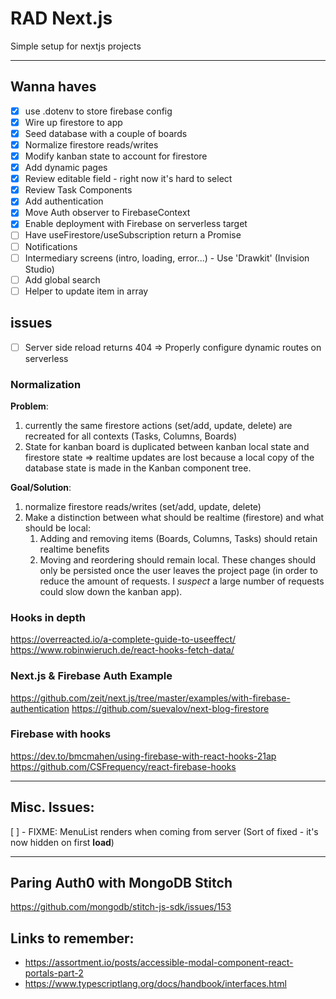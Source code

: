 # RAD Next.js
Simple setup for nextjs projects

---
## Wanna haves
- [x] use .dotenv to store firebase config
- [x] Wire up firestore to app
- [X] Seed database with a couple of boards
- [x] Normalize firestore reads/writes
- [X] Modify kanban state to account for firestore
- [X] Add dynamic pages
- [x] Review editable field - right now it's hard to select
- [x] Review Task Components
- [x] Add authentication
- [x] Move Auth observer to FirebaseContext
- [x] Enable deployment with Firebase on serverless target
- [ ] Have useFirestore/useSubscription return a Promise
- [ ] Notifications
- [ ] Intermediary screens (intro, loading, error...) - Use 'Drawkit' (Invision Studio)
- [ ] Add global search
- [ ] Helper to update item in array

## issues
- [ ] Server side reload returns 404 => Properly configure dynamic routes on serverless



### Normalization
**Problem**:
  1. currently the same firestore actions (set/add, update, delete) are recreated for all contexts (Tasks, Columns, Boards)
  2. State for kanban board is duplicated between kanban local state and firestore state => realtime updates are lost because a local copy of the database state is made in the Kanban component tree.

**Goal/Solution**:
  1. normalize firestore reads/writes (set/add, update, delete)
  2. Make a distinction between what should be realtime (firestore) and what should be local:
     1. Adding and removing items (Boards, Columns, Tasks) should retain realtime benefits
     2. Moving and reordering should remain local. These changes should only be persisted once the user leaves the project page (in order to reduce the amount of requests. I *suspect* a large number of requests could slow down the kanban app).

### Hooks in depth
https://overreacted.io/a-complete-guide-to-useeffect/
https://www.robinwieruch.de/react-hooks-fetch-data/

### Next.js & Firebase Auth Example
https://github.com/zeit/next.js/tree/master/examples/with-firebase-authentication
https://github.com/suevalov/next-blog-firestore

### Firebase with hooks
https://dev.to/bmcmahen/using-firebase-with-react-hooks-21ap
https://github.com/CSFrequency/react-firebase-hooks

---
## Misc. Issues:
[ ] - FIXME: MenuList renders when coming from server (Sort of fixed - it's now hidden on first **load**)

---
## Paring Auth0 with MongoDB Stitch
https://github.com/mongodb/stitch-js-sdk/issues/153

## Links to remember:
* https://assortment.io/posts/accessible-modal-component-react-portals-part-2
* https://www.typescriptlang.org/docs/handbook/interfaces.html